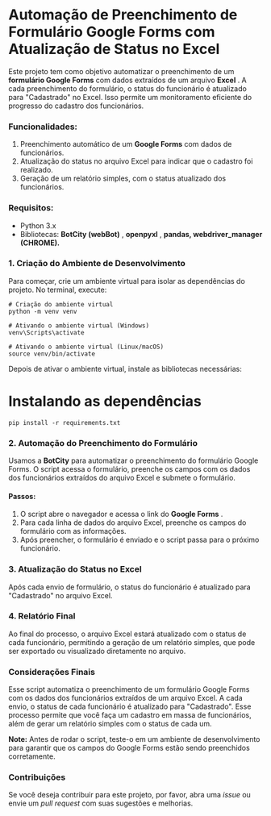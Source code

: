 # Automação de Preenchimento de Formulário Google Forms com Atualização de Status no Excel

Este projeto tem como objetivo automatizar o preenchimento de um **formulário Google Forms** com dados extraídos de um arquivo  **Excel** . A cada preenchimento do formulário, o status do funcionário é atualizado para "Cadastrado" no Excel. Isso permite um monitoramento eficiente do progresso do cadastro dos funcionários.

### Funcionalidades:

1. Preenchimento automático de um **Google Forms** com dados de funcionários.
2. Atualização do status no arquivo Excel para indicar que o cadastro foi realizado.
3. Geração de um relatório simples, com o status atualizado dos funcionários.

### Requisitos:

* Python 3.x
* Bibliotecas:  **BotCity (webBot)** ,  **openpyxl** ,  **pandas, webdriver_manager (CHROME).**

### 1. Criação do Ambiente de Desenvolvimento

Para começar, crie um ambiente virtual para isolar as dependências do projeto. No terminal, execute:

```
# Criação do ambiente virtual
python -m venv venv

# Ativando o ambiente virtual (Windows)
venv\Scripts\activate

# Ativando o ambiente virtual (Linux/macOS)
source venv/bin/activate

```

Depois de ativar o ambiente virtual, instale as bibliotecas necessárias:

# Instalando as dependências

```
pip install -r requirements.txt
```

### 2. Automação do Preenchimento do Formulário

Usamos a **BotCity** para automatizar o preenchimento do formulário Google Forms. O script acessa o formulário, preenche os campos com os dados dos funcionários extraídos do arquivo Excel e submete o formulário.

#### Passos:

1. O script abre o navegador e acessa o link do  **Google Forms** .
2. Para cada linha de dados do arquivo Excel, preenche os campos do formulário com as informações.
3. Após preencher, o formulário é enviado e o script passa para o próximo funcionário.

### 3. Atualização do Status no Excel

Após cada envio de formulário, o status do funcionário é atualizado para "Cadastrado" no arquivo Excel.

### 4. Relatório Final

Ao final do processo, o arquivo Excel estará atualizado com o status de cada funcionário, permitindo a geração de um relatório simples, que pode ser exportado ou visualizado diretamente no arquivo.

### Considerações Finais

Esse script automatiza o preenchimento de um formulário Google Forms com os dados dos funcionários extraídos de um arquivo Excel. A cada envio, o status de cada funcionário é atualizado para "Cadastrado". Esse processo permite que você faça um cadastro em massa de funcionários, além de gerar um relatório simples com o status de cada um.

**Note:** Antes de rodar o script, teste-o em um ambiente de desenvolvimento para garantir que os campos do Google Forms estão sendo preenchidos corretamente.

### Contribuições

Se você deseja contribuir para este projeto, por favor, abra uma *issue* ou envie um *pull request* com suas sugestões e melhorias.
